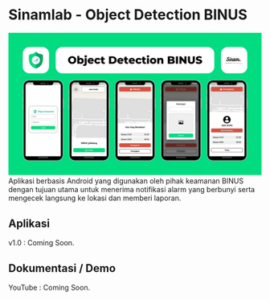 # Sinamlab - Object Detection BINUS

![Thumbnail Object Detection](./Thumbnail_Object_Detection.jpg)
Aplikasi berbasis Android yang digunakan oleh pihak keamanan BINUS dengan tujuan utama untuk menerima notifikasi alarm yang berbunyi serta mengecek langsung ke lokasi dan memberi laporan.

## Aplikasi

v1.0 : Coming Soon.

## Dokumentasi / Demo

YouTube : Coming Soon.
